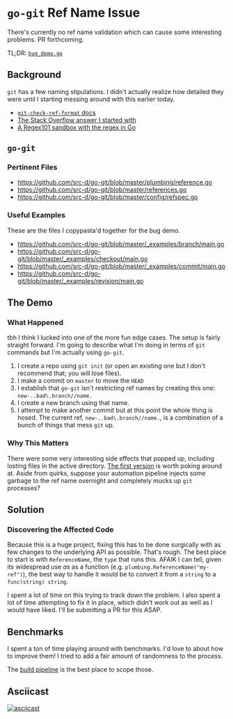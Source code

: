 # `go-git` Ref Name Issue

There's currently no ref name validation which can cause some interesting problems. PR forthcoming.

TL;DR: [`bug_demo.go`](./bug_demo.go)

## Background

`git` has a few naming stipulations. I didn't actually realize how detailed they were until I starting messing around with this earlier today.

* [`git-check-ref-format` docs](https://git-scm.com/docs/git-check-ref-format)
* [The Stack Overflow answer I started with](https://stackoverflow.com/a/12093994)
* [A Regex101 sandbox with the regex in Go](https://regex101.com/r/E2TCqU/3/tests)

## `go-git`

### Pertinent Files
* https://github.com/src-d/go-git/blob/master/plumbing/reference.go
* https://github.com/src-d/go-git/blob/master/references.go
* https://github.com/src-d/go-git/blob/master/config/refspec.go

### Useful Examples

These are the files I copypasta'd together for the bug demo.
* https://github.com/src-d/go-git/blob/master/_examples/branch/main.go
* https://github.com/src-d/go-git/blob/master/_examples/checkout/main.go
* https://github.com/src-d/go-git/blob/master/_examples/commit/main.go
* https://github.com/src-d/go-git/blob/master/_examples/revision/main.go

## The Demo

### What Happened

tbh I think I lucked into one of the more fun edge cases. The setup is fairly straight forward. I'm going to describe what I'm doing in terms of `git` commands but I'm actually using `go-git`.

1. I create a repo using `git init` (or open an existing one but I don't recommend that; you will lose files).
2. I make a commit on `master` to move the `HEAD`
3. I establish that `go-git` isn't restricting ref names by creating this one: `new-..bad\.branch//name.`
4. I create a new branch using that name.
5. I attempt to make another commit but at this point the whole thing is hosed. The current ref, `new-..bad\.branch//name.`, is a combination of a bunch of things that mess `git` up.

### Why This Matters

There were some very interesting side effects that popped up, including losting files in the active directory. [The first version](https://github.com/thecjharries/go-git-ref-bug/blob/597d844f89a60ce7e23cc92dc746f35eabfa9411/bug_demo.go) is worth poking around at. Aside from quirks, suppose your automation pipeline injects some garbage to the ref name overnight and completely mucks up `git` processes?

## Solution

### Discovering the Affected Code

Because this is a huge project, fixing this has to be done surgically with as few changes to the underlying API as possible. That's rough. The best place to start is with `ReferenceName`, the `type` that runs this. AFAIK I can tell, given its widespread use _as_ as a function (e.g. `plumbing.ReferenceName("my-ref")`), the best way to handle it would be to convert it from a `string` to a `func(string) string`.

I spent a lot of time on this trying to track down the problem. I also spent a lot of time attempting to fix it in place, which didn't work out as well as I would have liked. I'll be submitting a PR for this ASAP.

## Benchmarks

I spent a ton of time playing around with benchmarks. I'd love to about how to improve them! I tried to add a fair amount of randomness to the process.

The [build pipeline](https://circleci.com/gh/thecjharries/go-git-ref-bug) is the best place to scope those.

## Asciicast

[![asciicast](https://asciinema.org/a/254346.svg)](https://asciinema.org/a/254346)
